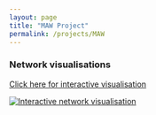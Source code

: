 ```yaml
---
layout: page
title: "MAW Project"
permalink: /projects/MAW
---
```


### Network visualisations

[Click here for interactive visualisation](https://soderstromkr.github.io/site/projects/MAW/network_1/index.html)

[![Interactive network visualisation](https://soderstromkr.github.io/site/projects/MAW/screenshot.png)](https://soderstromkr.github.io/site/projects/MAW/network_1/index.html)
